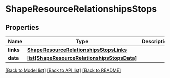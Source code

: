 # ShapeResourceRelationshipsStops

## Properties
Name | Type | Description | Notes
------------ | ------------- | ------------- | -------------
**links** | [**ShapeResourceRelationshipsStopsLinks**](ShapeResourceRelationshipsStopsLinks.md) |  | [optional] 
**data** | [**list[ShapeResourceRelationshipsStopsData]**](ShapeResourceRelationshipsStopsData.md) |  | [optional] 

[[Back to Model list]](../README.md#documentation-for-models) [[Back to API list]](../README.md#documentation-for-api-endpoints) [[Back to README]](../README.md)


